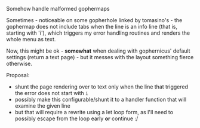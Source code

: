 Somehow handle malformed gophermaps

Sometimes - noticeable on some gopherhole linked by tomasino's - the gophermap does not include tabs when the line is an info line (that is, starting with 'i'), which triggers my error handling routines and renders the whole menu as text.

Now, this might be ok - **somewhat** when dealing with gophernicus' default settings (return a text page) - but it messes with the layout something fierce otherwise.

Proposal:
- shunt the page rendering over to text only when the line that triggered the error does not start with `i`
- possibly make this configurable/shunt it to a handler function that will examine the given line
- but that will require a rewrite using a let loop form, as I'll need to possibly escape from the loop early **or** continue :/
